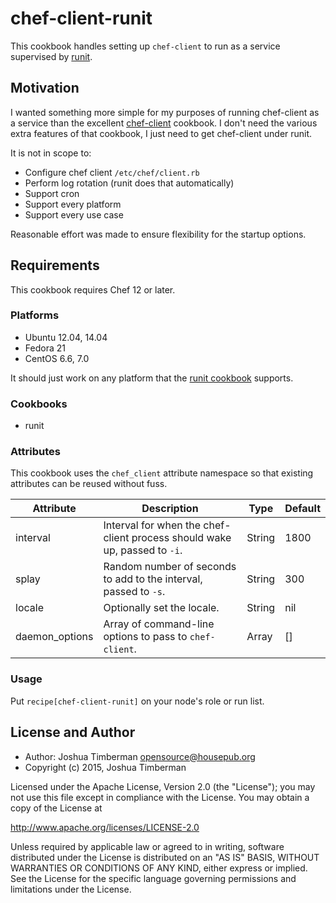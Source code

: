 # chef-client-runit

This cookbook handles setting up `chef-client` to run as a service supervised by [runit](http://smarden.org/runit/).

## Motivation

I wanted something more simple for my purposes of running chef-client as a service than the excellent [chef-client](https://supermarket.chef.io/cookbooks/chef-client) cookbook. I don't need the various extra features of that cookbook, I just need to get chef-client under runit.

It is not in scope to:

- Configure chef client `/etc/chef/client.rb`
- Perform log rotation (runit does that automatically)
- Support cron
- Support every platform
- Support every use case

Reasonable effort was made to ensure flexibility for the startup options.

## Requirements

This cookbook requires Chef 12 or later.

### Platforms

- Ubuntu 12.04, 14.04
- Fedora 21
- CentOS 6.6, 7.0

It should just work on any platform that the [runit cookbook](https://supermarket.chef.io/cookbooks/runit) supports.

### Cookbooks

- runit

### Attributes

This cookbook uses the `chef_client` attribute namespace so that existing attributes can be reused without fuss.

Attribute | Description | Type | Default
----------|-------------|------|--------
interval  | Interval for when the chef-client process should wake up, passed to `-i`. | String | 1800
splay     | Random number of seconds to add to the interval, passed to `-s`. | String | 300
locale    | Optionally set the locale. | String | nil
daemon_options | Array of command-line options to pass to `chef-client`. | Array | []

### Usage

Put `recipe[chef-client-runit]` on your node's role or run list.

## License and Author

- Author: Joshua Timberman <opensource@housepub.org>
- Copyright (c) 2015, Joshua Timberman

Licensed under the Apache License, Version 2.0 (the "License");
you may not use this file except in compliance with the License.
You may obtain a copy of the License at

   http://www.apache.org/licenses/LICENSE-2.0

Unless required by applicable law or agreed to in writing, software
distributed under the License is distributed on an "AS IS" BASIS,
WITHOUT WARRANTIES OR CONDITIONS OF ANY KIND, either express or implied.
See the License for the specific language governing permissions and
limitations under the License.
